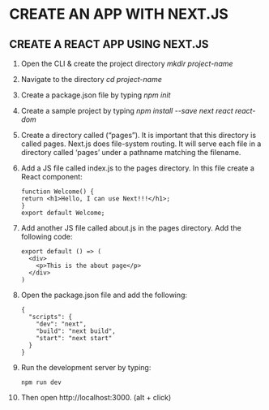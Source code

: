 # CREATE AN APP WITH NEXT.JS

## CREATE A REACT APP USING NEXT.JS

1. Open the CLI & create the project directory _mkdir project-name_
2. Navigate to the directory _cd project-name_
3. Create a package.json file by typing _npm init_
4. Create a sample project by typing _npm install --save next react react-dom_
5. Create a directory called (“pages”). It is important that this directory is called pages.
   Next.js does file-system routing. It will serve each file in a directory called ‘pages’ under a pathname matching the filename.
6. Add a JS file called index.js to the pages directory. In this file create a React component:
   ```
   function Welcome() {
   return <h1>Hello, I can use Next!!!</h1>;
   }
   export default Welcome;
   ```
7. Add another JS file called about.js in the pages directory. Add the following code:
    ```
    export default () => (
      <div>
        <p>This is the about page</p>
      </div>
    )
    ```
8. Open the package.json file and add the following:
   ```
   {
     "scripts": {
       "dev": "next",
       "build": "next build",
       "start": "next start"
     }
   }
   ```
9. Run the development server by typing:
    ```
    npm run dev
    ```

10. Then open http://localhost:3000. (alt + click)
